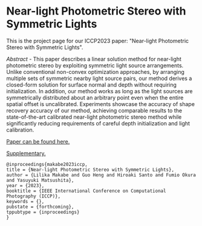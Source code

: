 # Near-light Photometric Stereo with Symmetric Lights
This is the project page for our ICCP2023 paper: "Near-light Photometric Stereo with Symmetric Lights".


*Abstract* - This paper describes a linear solution method for near-light photometric stereo by exploiting symmetric light source arrangements. Unlike conventional non-convex optimization approaches, by arranging multiple sets of symmetric nearby light source pairs, our method derives a closed-form solution for surface normal and depth without requiring initialization. In addition, our method works as long as the light sources are symmetrically distributed about an arbitrary point even when the entire spatial offset is uncalibrated. Experiments showcase the accuracy of shape recovery accuracy of our method, achieving comparable results to the state-of-the-art calibrated near-light photometric stereo method while significantly reducing requirements of careful depth initialization and light calibration.

[Paper can be found here.](https://ecsosaka-my.sharepoint.com/:b:/g/personal/u307356j_ecs_osaka-u_ac_jp/EfhKhB4f2nlFrnTtXjM2gkoBzaE1r3UqF-Smuc84l86KeA?e=4QbK60)

[Supplementary.](https://ecsosaka-my.sharepoint.com/:b:/g/personal/u307356j_ecs_osaka-u_ac_jp/EQvLi4IR8g9Bos1JkG0sXREB3GQVs40-gpy70efcLlkocA?e=NQ1XXG)

```
@inproceedings{makabe2023iccp,
title = {Near-light Photometric Stereo with Symmetric Lights},
author = {Lilika Makabe and Guo Heng and Hiroaki Santo and Fumio Okura and Yasuyuki Matsushita},
year = {2023},
booktitle = {IEEE International Conference on Computational Photography (ICCP)},
keywords = {},
pubstate = {forthcoming},
tppubtype = {inproceedings}
}
```
